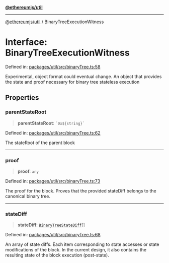 [**@ethereumjs/util**](../README.md)

***

[@ethereumjs/util](../README.md) / BinaryTreeExecutionWitness

# Interface: BinaryTreeExecutionWitness

Defined in: [packages/util/src/binaryTree.ts:58](https://github.com/ethereumjs/ethereumjs-monorepo/blob/master/packages/util/src/binaryTree.ts#L58)

Experimental, object format could eventual change.
An object that provides the state and proof necessary for binary tree stateless execution

## Properties

### parentStateRoot

> **parentStateRoot**: `` `0x${string}` ``

Defined in: [packages/util/src/binaryTree.ts:62](https://github.com/ethereumjs/ethereumjs-monorepo/blob/master/packages/util/src/binaryTree.ts#L62)

The stateRoot of the parent block

***

### proof

> **proof**: `any`

Defined in: [packages/util/src/binaryTree.ts:73](https://github.com/ethereumjs/ethereumjs-monorepo/blob/master/packages/util/src/binaryTree.ts#L73)

The proof for the block.
Proves that the provided stateDiff belongs to the canonical binary tree.

***

### stateDiff

> **stateDiff**: [`BinaryTreeStateDiff`](BinaryTreeStateDiff.md)[]

Defined in: [packages/util/src/binaryTree.ts:68](https://github.com/ethereumjs/ethereumjs-monorepo/blob/master/packages/util/src/binaryTree.ts#L68)

An array of state diffs.
Each item corresponding to state accesses or state modifications of the block.
In the current design, it also contains the resulting state of the block execution (post-state).
